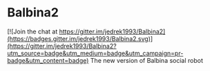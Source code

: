 # Balbina2

[![Join the chat at https://gitter.im/jedrek1993/Balbina2](https://badges.gitter.im/jedrek1993/Balbina2.svg)](https://gitter.im/jedrek1993/Balbina2?utm_source=badge&utm_medium=badge&utm_campaign=pr-badge&utm_content=badge)
The new version of Balbina social robot
